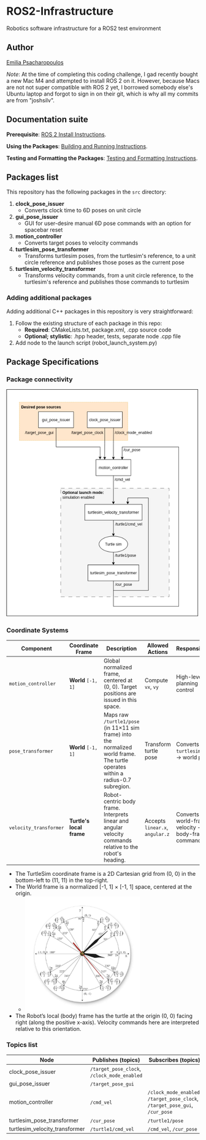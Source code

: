 # ROS2-Infrastructure
Robotics software infrastructure for a ROS2 test environment

## Author

[Emilia Psacharopoulos](https://github.com/EmiliaPsach)

*Note*: At the time of completing this coding challenge, I gad recently bought a new Mac M4 and attempted to install ROS 2 on it. However, because Macs are not not super compatible with ROS 2 yet, I borrowed somebody else's Ubuntu laptop and forgot to sign in on their git, which is why all my commits are from "joshsilv".

## Documentation suite

**Prerequisite**: [ROS 2 Install Instructions](docs/install_instructions.md).

**Using the Packages**: [Building and Running Instructions](docs/building_and_running_instructions.md).

**Testing and Formatting the Packages**: [Testing and Formatting Instructions](docs/testing_and_formatting_instructions.md).

## Packages list

This repository has the following packages in the `src` directory:

1. **clock_pose_issuer**
    - Converts clock time to 6D poses on unit circle
1. **gui_pose_issuer**
    - GUI for user-desire manual 6D pose commands with an option for spacebar reset
1. **motion_controller**
    - Converts target poses to velocity commands
1. **turtlesim_pose_transformer**
    - Transforms turtlesim poses, from the turtlesim's reference, to a unit circle reference and publishes those poses as the current pose
1. **turtlesim_velocity_transformer**
    - Transforms velocity commands, from a unit circle reference, to the turtlesim's reference and publishes those commands to turtlesim

### Adding additional packages

Adding additional C++ packages in this repository is very straightforward:
1. Follow the existing structure of each package in this repo:
    - **Required**: CMakeLists.txt, package.xml, .cpp source code
    - **Optional; stylistic**: .hpp header, tests, separate node .cpp file
1. Add node to the launch script (robot_launch_system.py)

## Package Specifications

### Package connectivity

<img src="docs/images/packages_topics_connectivity_system_diagram.png" alt="ROS 2 Packages Connectivity Diagram" title="ROS 2 Packages Connectivity Diagram" width="500"/>

### Coordinate Systems

| Component              | Coordinate Frame         | Description                                                                                                                       | Allowed Actions                 | Responsibilities                                   |
| ---------------------- | ------------------------ | --------------------------------------------------------------------------------------------------------------------------------- | ------------------------------- | -------------------------------------------------- |
| `motion_controller`    | **World** `[-1, 1]`      | Global normalized frame, centered at (0, 0). Target positions are issued in this space.                                           | Compute `vx`, `vy`              | High-level path planning and control               |
| `pose_transformer`     | **World** `[-1, 1]`      | Maps raw `/turtle1/pose` (in 11×11 sim frame) into the normalized world frame. The turtle operates within a radius-0.7 subregion. | Transform turtle pose           | Converts `turtlesim` pose → world pose             |
| `velocity_transformer` | **Turtle's local frame** | Robot-centric body frame. Interprets linear and angular velocity commands relative to the robot's heading.                        | Accepts `linear.x`, `angular.z` | Converts world-frame velocity → body-frame command |

- The TurtleSim coordinate frame is a 2D Cartesian grid from (0, 0) in the bottom-left to (11, 11) in the top-right.
- The World frame is a normalized [-1, 1] × [-1, 1] space, centered at the origin.
    - <img src="docs/images/unit_circle_analog_clock.jpg" alt="Unit circle on analog clock" title="Unit circle on analog clock" width="300"/>
- The Robot’s local (body) frame has the turtle at the origin (0, 0) facing right (along the positive x-axis). Velocity commands here are interpreted relative to this orientation.

### Topics list

| Node | Publishes (topics) | Subscribes (topics) |
| --- | --- | --- |
| clock_pose_issuer | `/target_pose_clock`, `/clock_mode_enabled` | |
| gui_pose_issuer | `/target_pose_gui` | |
| motion_controller | `/cmd_vel` | `/clock_mode_enabled`, `/target_pose_clock`, `/target_pose_gui`, `/cur_pose` |
| turtlesim_pose_transformer | `/cur_pose` | `/turtle1/pose` |
| turtlesim_velocity_transformer | `/turtle1/cmd_vel` | `/cmd_vel`, `/cur_pose` |
